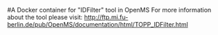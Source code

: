 #A Docker container for "IDFilter" tool in OpenMS
For more information about the tool please visit:
http://ftp.mi.fu-berlin.de/pub/OpenMS/documentation/html/TOPP_IDFilter.html
